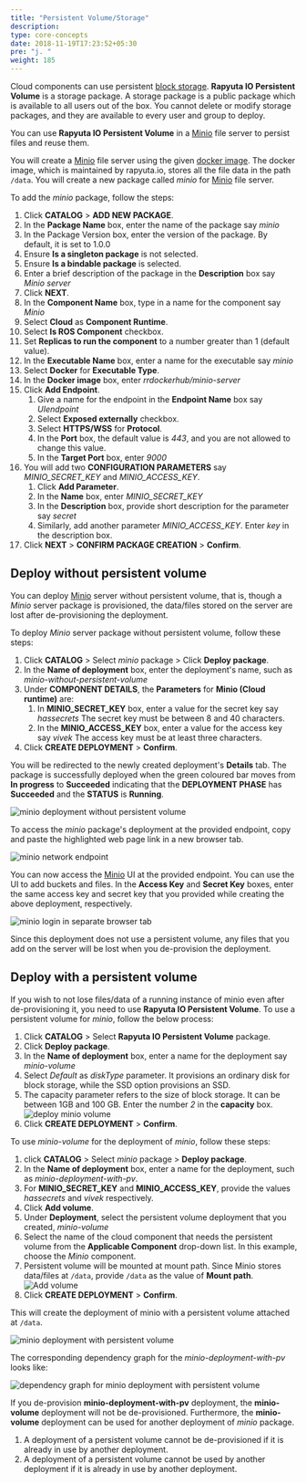 ```yaml
---
title: "Persistent Volume/Storage"
description:
type: core-concepts
date: 2018-11-19T17:23:52+05:30
pre: "j. "
weight: 185
---
```

Cloud components can use persistent [block storage](https://en.wikipedia.org/wiki/Block-level_storage).
**Rapyuta IO Persistent Volume** is a storage package. A storage package is a
public package which is available to all users out of the box. You cannot delete
or modify storage packages, and they are available to every user and group to deploy.

You can use **Rapyuta IO Persistent Volume** in a [Minio](https://www.minio.io/)
file server to persist files and reuse them.

You will create a [Minio](https://www.minio.io/) file server using the given [docker image](https://hub.docker.com/r/rrdockerhub/minio-server/).
The docker image, which is maintained by rapyuta.io, stores all the file data in the path
`/data`. You will create a new package called _minio_ for [Minio](https://www.minio.io/)
file server.

To add the _minio_ package, follow the steps:

1. Click **CATALOG** > **ADD NEW PACKAGE**.
2. In the **Package Name** box, enter the name of the package say _minio_
3. In the Package Version box, enter the version of the package. By default, it
   is set to 1.0.0
4. Ensure **Is a singleton package** is not selected.
5. Ensure **Is a bindable package** is selected.
6. Enter a brief description of the package in the **Description** box say
   _Minio server_
7. Click **NEXT**.
8. In the **Component Name** box, type in a name for the component say _Minio_
9. Select **Cloud** as **Component Runtime**.
10. Select **Is ROS Component** checkbox.
11. Set **Replicas to run the component** to a number greater than 1 (default value).
12. In the **Executable Name** box, enter a name for the executable say _minio_
13. Select **Docker** for **Executable Type**.
14. In the **Docker image** box, enter *rrdockerhub/minio-server*
15. Click **Add Endpoint**.
	1. Give a name for the endpoint in the **Endpoint Name** box say _UIendpoint_
	2. Select **Exposed externally** checkbox.
	3. Select **HTTPS/WSS** for **Protocol**.
	4. In the **Port** box, the default value is _443_, and you are not allowed
       to change this value.
	5. In the **Target Port** box, enter _9000_
16. You will add two **CONFIGURATION PARAMETERS** say *MINIO_SECRET_KEY* and *MINIO_ACCESS_KEY*.
	1. Click **Add Parameter**.
	2. In the **Name** box, enter *MINIO_SECRET_KEY*
	3. In the **Description** box, provide short description for the parameter say
	   _secret_
	4. Similarly, add another parameter *MINIO_ACCESS_KEY*. Enter _key_ in the description box.
17. Click **NEXT** > **CONFIRM PACKAGE CREATION** > **Confirm**.

## Deploy without persistent volume
You can deploy [Minio](https://www.minio.io/) server without persistent volume,
that is, though a _Minio_ server package is provisioned, the data/files stored on
the server are lost after de-provisioning the deployment.

To deploy _Minio_ server package without persistent volume, follow these steps:

1. Click **CATALOG** > Select _minio_ package > Click **Deploy package**.
2. In the **Name of deployment** box, enter the deployment's name, such as
_minio-without-persistent-volume_
3. Under **COMPONENT DETAILS**, the **Parameters** for **Minio (Cloud runtime)** are:
	1. In **MINIO_SECRET_KEY** box, enter a value for the secret key say _hassecrets_
       The secret key must be between 8 and 40 characters.
	2. In the **MINIO_ACCESS_KEY** box, enter a value for the access key say _vivek_
       The access key must be at least three characters.
4. Click **CREATE DEPLOYMENT** > **Confirm**.

You will be redirected to the newly created deployment's **Details** tab. The package
is successfully deployed when the green coloured bar moves from **In progress** to
**Succeeded** indicating that the **DEPLOYMENT PHASE** has **Succeeded** and the **STATUS** is
**Running**.

![minio deployment without persistent volume](/images/core-concepts/persistent-vol-storage/minio-wo-pv-deployment.png?classes=border,shadow&width=60pc)

To access the _minio_ package's deployment at the provided
endpoint, copy and paste the highlighted web page link in a new browser tab.

![minio network endpoint](/images/core-concepts/persistent-vol-storage/minio-wo-pv-endpoint.png?classes=border,shadow&width=50pc)

You can now access the [Minio](https://www.minio.io/) UI at the provided endpoint.
You can use the UI to add buckets and files. In the **Access Key** and
**Secret Key** boxes, enter the same access key and secret key that you
provided while creating the above deployment, respectively.

![minio login in separate browser tab](/images/core-concepts/persistent-vol-storage/minio-login.png?classes=border,shadow&width=50pc)

Since this deployment does not use a persistent volume, any files that you add
on the server will be lost when you de-provision the deployment.

## Deploy with a persistent volume
If you wish to not lose files/data of a running instance of minio even after
de-provisioning it, you need to use **Rapyuta IO Persistent Volume**. To use a
persistent volume for _minio_, follow the below process:

1. Click **CATALOG** > Select **Rapyuta IO Persistent Volume** package.
2. Click **Deploy package**.
3. In the **Name of deployment** box, enter a name for the deployment say _minio-volume_
4. Select *Default* as *diskType* parameter. It provisions an ordinary disk for
   block storage, while the SSD option provisions an SSD.
5. The capacity parameter refers to the size of block storage. It can be between
   1GB and 100 GB. Enter the number *2* in the **capacity** box.
   ![deploy minio volume](/images/core-concepts/persistent-vol-storage/deploy-minio-volume.png?classes=border,shadow&width=30pc)
6. Click **CREATE DEPLOYMENT** > **Confirm**.

To use _minio-volume_ for the deployment of _minio_, follow these steps:

1. click **CATALOG** > Select _minio_ package > **Deploy package**.
2. In the **Name of deployment** box, enter a name for the deployment, such as
_minio-deployment-with-pv_.
3. For **MINIO_SECRET_KEY** and **MINIO_ACCESS_KEY**, provide the values _hassecrets_
   and _vivek_ respectively.
4. Click **Add volume**.
5. Under **Deployment**, select the persistent volume deployment that you created, _minio-volume_
6. Select the name of the cloud component that needs the persistent volume from
   the **Applicable Component** drop-down list. In this example, choose the _Minio_
   component.
7. Persistent volume will be mounted at mount path. Since Minio stores
   data/files at `/data`, provide `/data` as the value of **Mount path**.
   ![Add volume](/images/core-concepts/persistent-vol-storage/add-volume.png?classes=border,shadow&width=50pc)
8. Click **CREATE DEPLOYMENT** > **Confirm**.

This will create the deployment of minio with a persistent volume attached at `/data`.

![minio deployment with persistent volume](/images/core-concepts/persistent-vol-storage/minio-deployment-with-pv.png?classes=border,shadow&width=50pc)

The corresponding dependency graph for the *minio-deployment-with-pv* looks like:

![dependency graph for minio deployment with persistent volume](/images/core-concepts/persistent-vol-storage/minio-with-pv-dgraph.png?classes=border,shadow&width=50pc)

If you de-provision **minio-deployment-with-pv** deployment, the **minio-volume** deployment
will not be de-provisioned. Furthermore, the **minio-volume** deployment can be used
for another deployment of _minio_ package.

1. A deployment of a persistent volume cannot be de-provisioned if it is already
in use by another deployment.
2. A deployment of a persistent volume cannot be used by another deployment if
it is already in use by another deployment.
